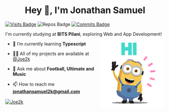 <h1 align="center">Hey 👋, I'm Jonathan Samuel</h1>

[![Visits Badge](https://badges.pufler.dev/visits/Joe2k/Joe2k?color=red&style=for-the-badge)](https://github.com/Joe2k/Joe2k?color=blue)
![Repos Badge](https://badges.pufler.dev/repos/Joe2k?color=green&style=for-the-badge)
[![Commits Badge](https://badges.pufler.dev/commits/weekly/Joe2k?color=blue&style=for-the-badge)](https://badges.pufler.dev)

I'm currently studying at **BITS Pilani**, exploring Web and App Development!
<br/>
<img align="right" height="225" src="004b173f6e3d6843df10114e087f30a8.gif">

- 🌱 I’m currently learning **Typescript**

- 👨‍💻 All of my projects are available at [@Joe2k](https://github.com/Joe2k)

- 💬 Ask me about **Football, Ultimate and Music**

- 📫 How to reach me **jonathansamuel2k@gmail.com**

<a href="https://github.com/anuraghazra/github-readme-stats">
  <img align="center" src="https://github-readme-stats.vercel.app/api?username=Joe2k&show_icons=true&locale=en" alt="Joe2k" />
</a>

<!-- <a href="https://github.com/anuraghazra/github-readme-stats">  -->
<!--   <img align="center" src="https://github-readme-stats.vercel.app/api/wakatime?username=Joe2k" alt="Joe2k" /> -->
<!-- </a> -->
